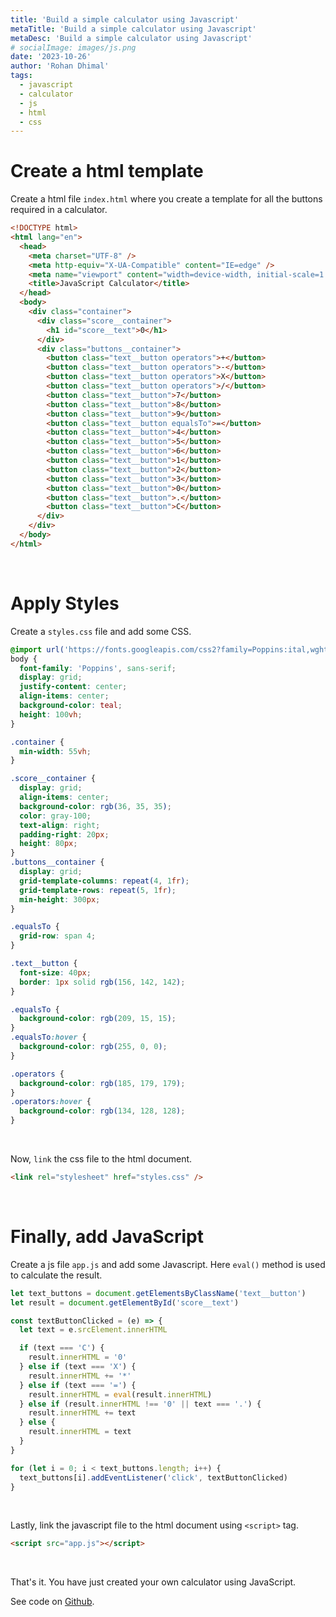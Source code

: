 ```yaml
---
title: 'Build a simple calculator using Javascript'
metaTitle: 'Build a simple calculator using Javascript'
metaDesc: 'Build a simple calculator using Javascript'
# socialImage: images/js.png
date: '2023-10-26'
author: 'Rohan Dhimal'
tags:
  - javascript
  - calculator
  - js
  - html
  - css
---
```


# Create a html template

Create a html file `index.html` where you create a template for all the buttons required in a calculator.

```html
<!DOCTYPE html>
<html lang="en">
  <head>
    <meta charset="UTF-8" />
    <meta http-equiv="X-UA-Compatible" content="IE=edge" />
    <meta name="viewport" content="width=device-width, initial-scale=1.0" />
    <title>JavaScript Calculator</title>
  </head>
  <body>
    <div class="container">
      <div class="score__container">
        <h1 id="score__text">0</h1>
      </div>
      <div class="buttons__container">
        <button class="text__button operators">+</button>
        <button class="text__button operators">-</button>
        <button class="text__button operators">X</button>
        <button class="text__button operators">/</button>
        <button class="text__button">7</button>
        <button class="text__button">8</button>
        <button class="text__button">9</button>
        <button class="text__button equalsTo">=</button>
        <button class="text__button">4</button>
        <button class="text__button">5</button>
        <button class="text__button">6</button>
        <button class="text__button">1</button>
        <button class="text__button">2</button>
        <button class="text__button">3</button>
        <button class="text__button">0</button>
        <button class="text__button">.</button>
        <button class="text__button">C</button>
      </div>
    </div>
  </body>
</html>
```

<br>

# Apply Styles

Create a `styles.css` file and add some CSS.

```css
@import url('https://fonts.googleapis.com/css2?family=Poppins:ital,wght@0,100;0,200;0,300;0,400;1,100;1,200;1,300&display=swap');
body {
  font-family: 'Poppins', sans-serif;
  display: grid;
  justify-content: center;
  align-items: center;
  background-color: teal;
  height: 100vh;
}

.container {
  min-width: 55vh;
}

.score__container {
  display: grid;
  align-items: center;
  background-color: rgb(36, 35, 35);
  color: gray-100;
  text-align: right;
  padding-right: 20px;
  height: 80px;
}
.buttons__container {
  display: grid;
  grid-template-columns: repeat(4, 1fr);
  grid-template-rows: repeat(5, 1fr);
  min-height: 300px;
}

.equalsTo {
  grid-row: span 4;
}

.text__button {
  font-size: 40px;
  border: 1px solid rgb(156, 142, 142);
}

.equalsTo {
  background-color: rgb(209, 15, 15);
}
.equalsTo:hover {
  background-color: rgb(255, 0, 0);
}

.operators {
  background-color: rgb(185, 179, 179);
}
.operators:hover {
  background-color: rgb(134, 128, 128);
}
```
<br>

Now, `link` the css file to the html document.

```html
<link rel="stylesheet" href="styles.css" />
```

<br>

# Finally, add JavaScript

Create a js file `app.js` and add some Javascript. Here `eval()` method is used to calculate the result.

```js [app.js]{4-6,7} meta-info=val
let text_buttons = document.getElementsByClassName('text__button')
let result = document.getElementById('score__text')

const textButtonClicked = (e) => {
  let text = e.srcElement.innerHTML

  if (text === 'C') {
    result.innerHTML = '0'
  } else if (text === 'X') {
    result.innerHTML += '*'
  } else if (text === '=') {
    result.innerHTML = eval(result.innerHTML)
  } else if (result.innerHTML !== '0' || text === '.') {
    result.innerHTML += text
  } else {
    result.innerHTML = text
  }
}

for (let i = 0; i < text_buttons.length; i++) {
  text_buttons[i].addEventListener('click', textButtonClicked)
}
```
<br>

Lastly, link the javascript file to the html document using `<script>` tag.

```html
<script src="app.js"></script>
```

<br>

That's it. You have just created your own calculator using JavaScript.

See code on [Github](https://github.com/drowhannn/js-calculator).
